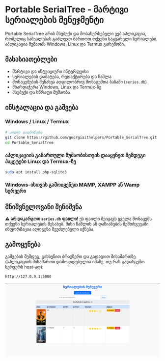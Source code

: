 
# Portable SerialTree - მარტივი სერიალების მენეჯმენტი

Portable SerialTree არის მსუბუქი და მოსახერხებელი ვებ აპლიკაცია, რომელიც საშუალებას გაძლევთ მართოთ თქვენი საყვარელი სერიალები. აპლიკაცია მუშაობს Windows, Linux და Termux გარემოში.

## მახასიათებლები

-   მარტივი და ინტუიციური ინტერფეისი
-   სერიალების დამატება, რედაქტირება და წაშლა
-   მონაცემების შენახვა ადგილობრივ მონაცემთა ბაზაში (`series.db`)
-   მხარდაჭერა Windows, Linux და Termux-ზე
-   მსუბუქი და სწრაფი მუშაობა

## ინსტალაცია და გაშვება

### Windows / Linux / Termux

```bash
# კოდის გადმოწერა
git clone https://github.com/georgiaithelpers/Portable_SerialTree.git
cd Portable_SerialTree

```
### აპლიკაციის გამართული მუშაობისთვის დააყენეთ შემდეგი პაკეტები Linux და Termux-ზე
```bash
sudo apt install php-sqlite3
```
### Windows-ისთვის გამოიყენეთ MAMP, XAMPP ან Wamp სერვერი

## **მნიშვნელოვანი შენიშვნა**

⚠️ **არ დაკარგოთ ****************************************************************************************`series.db`**************************************************************************************** ფაილი!** ეს ფაილი შეიცავს ყველა მონაცემს თქვენი სერიალების შესახებ. მისი წაშლის ან დაზიანების შემთხვევაში, ინფორმაცია აღდგენა შეუძლებელი იქნება.

## გამოყენება

გაშვების შემდეგ, გახსენით ბრაუზერი და გადადით მისამართზე (აპლიკაციის მისამართი დამოკიდებულია იმაზე, თუ რას გადასცემთ სერვერს host-ად):

```
http://127.0.0.1:5000

```
![სერიალების მენეჯერი](Portable_SerialTree.png "სერიალების მენეჯერი")

